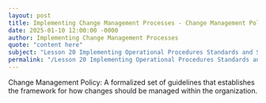 ```yaml
---
layout: post
title: Implementing Change Management Processes - Change Management Policy
date: 2025-01-10 12:00:00 -0000
author: Implementing Change Management Processes
quote: "content here"
subject: "Lesson 20 Implementing Operational Procedures Standards and Specifications"
permalink: "/Lesson 20 Implementing Operational Procedures Standards and Specifications/Implementing Change Management Processes/Implementing Change Management Processes - Change Management Policy"
---
```


Change Management Policy: A formalized set of guidelines that establishes the framework for how changes should be managed within the organization.
